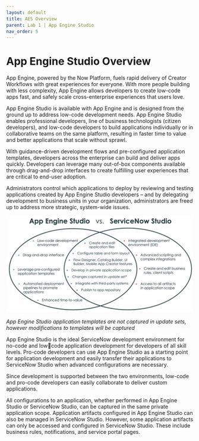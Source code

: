 ```yaml
---
layout: default
title: AES Overview
parent: Lab 1 | App Engine Studio
nav_order: 5
---
```


# App Engine Studio Overview

App Engine, powered by the Now Platform, fuels rapid delivery of Creator Workflows with great experiences for everyone. With more people building with less complexity, App Engine allows developers to create low-code apps fast, and safely scale cross-enterprise experiences that 
users love.

App Engine Studio is available with App Engine and is designed from the ground up to address low-code development needs. App Engine Studio enables professional developers, line of business technologists (citizen developers), and low-code developers to build applications individually or in collaborative teams on the same platform, resulting in faster time to value and better applications that scale without sprawl.

With guidance-driven development flows and pre-configured application templates, developers across the enterprise can build and deliver apps quickly. Developers can leverage many out-of-box components available through drag-and-drop interfaces to create fulfilling user experiences that are critical to end-user adoption. 

Administrators control which applications to deploy by reviewing and testing applications created by App Engine Studio developers – and by delegating development to business units in your organization, administrators are freed up to address more strategic, system-wide issues.

![relative](lab1_1_image_1.png)

*App Engine Studio application templates are not captured in update sets, however modifications to templates will be captured*

App Engine Studio is the ideal ServiceNow development environment for no-code and lowcode application development for developers of all skill levels. Pro-code developers can use App Engine Studio as a starting point for application development and easily transfer their applications to ServiceNow Studio when advanced configurations are necessary. 

Since development is supported between the two environments, low-code and pro-code developers can easily collaborate to deliver custom applications.

All configurations to an application, whether performed in App Engine Studio or ServiceNow Studio, can be captured in the same private application scope. Application artifacts configured in App Engine Studio can also be managed in ServiceNow Studio. However, some application artifacts can only be accessed and configured in ServiceNow Studio. These include business rules, notifications, and service portal pages. 